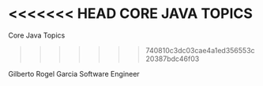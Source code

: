 <<<<<<< HEAD
CORE JAVA TOPICS
=======
Core Java Topics
>>>>>>> 740810c3dc03cae4a1ed356553c20387bdc46f03

Gilberto Rogel Garcia
Software Engineer
